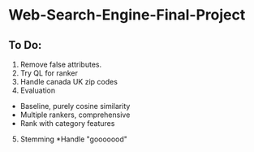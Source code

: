 Web-Search-Engine-Final-Project
===============================

To Do:
-----
1. Remove false attributes.
2. Try QL for ranker
3. Handle canada UK zip codes
4. Evaluation
  * Baseline, purely cosine similarity
  * Multiple rankers, comprehensive
  * Rank with category features
5. Stemming
  *Handle "gooooood" 
